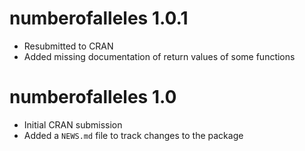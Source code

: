 # numberofalleles 1.0.1

* Resubmitted to CRAN
* Added missing documentation of return values of some functions

# numberofalleles 1.0

* Initial CRAN submission
* Added a `NEWS.md` file to track changes to the package

